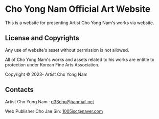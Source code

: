 # Cho Yong Nam Official Art Website

This is a website for presenting Artist Cho Yong Nam's works via website.









## License and Copyrights
 
Any use of website's asset without permission is not allowed. 

All of Cho Yong Nam's works and assets related to his works are entitle to protection under Korean Fine Arts Association.

Copyright © 2023- Artist Cho Yong Nam

## Contacts

Artist Cho Yong Nam : d33cho@hanmail.net

Web Publisher Cho Jae Sin: 1005jsc@naver.com

